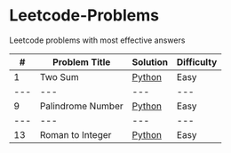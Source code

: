 # Leetcode-Problems
Leetcode problems with most effective answers

|    #   |      Problem Title      |      Solution      |      Difficulty      |
|   ---  |          ---            |          ---       |           ---        |
|    1   |         Two Sum         | [Python](https://github.com/gizembakan/Leetcode-Problems/blob/main/leetcode_problems/Python/two_sum.py) |   Easy
|   ---  |          ---            |          ---       |           ---        |
|    9   |     Palindrome Number   | [Python](https://github.com/gizembakan/Leetcode-Problems/blob/main/leetcode_problems/Python/palindrome_number.py) |   Easy
|   ---  |          ---            |          ---       |           ---        |
|   13   |     Roman to Integer    | [Python](https://github.com/gizembakan/Leetcode-Problems/blob/main/leetcode_problems/Python/roman_to_integer.py) |   Easy
